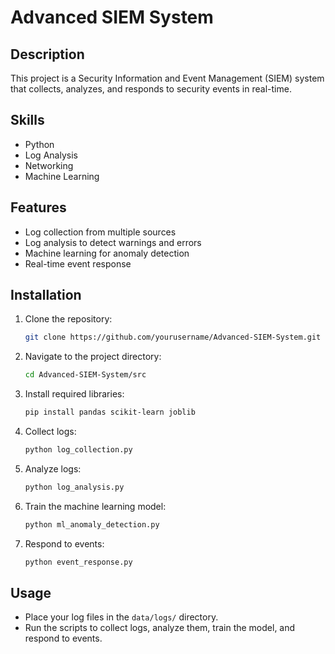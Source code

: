 # Advanced SIEM System

## Description
This project is a Security Information and Event Management (SIEM) system that collects, analyzes, and responds to security events in real-time.

## Skills
- Python
- Log Analysis
- Networking
- Machine Learning

## Features
- Log collection from multiple sources
- Log analysis to detect warnings and errors
- Machine learning for anomaly detection
- Real-time event response

## Installation
1. Clone the repository:
    ```bash
    git clone https://github.com/yourusername/Advanced-SIEM-System.git
    ```
2. Navigate to the project directory:
    ```bash
    cd Advanced-SIEM-System/src
    ```
3. Install required libraries:
    ```bash
    pip install pandas scikit-learn joblib
    ```
4. Collect logs:
    ```bash
    python log_collection.py
    ```
5. Analyze logs:
    ```bash
    python log_analysis.py
    ```
6. Train the machine learning model:
    ```bash
    python ml_anomaly_detection.py
    ```
7. Respond to events:
    ```bash
    python event_response.py
    ```

## Usage
- Place your log files in the `data/logs/` directory.
- Run the scripts to collect logs, analyze them, train the model, and respond to events.
